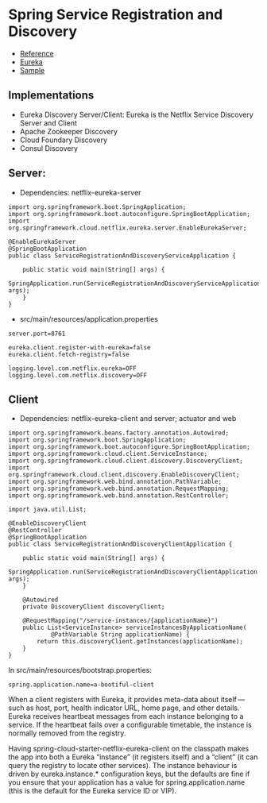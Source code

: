 # Spring Service Registration and Discovery 
- [Reference]()
- [Eureka](https://cloud.spring.io/spring-cloud-netflix/multi/multi__service_discovery_eureka_clients.html)
- [Sample](https://spring.io/guides/gs/service-registration-and-discovery/)

## Implementations
- Eureka Discovery Server/Client: Eureka is the Netflix Service Discovery Server and Client
- Apache Zookeeper Discovery
- Cloud Foundary Discovery
- Consul Discovery

## Server:
- Dependencies: netflix-eureka-server
```
import org.springframework.boot.SpringApplication;
import org.springframework.boot.autoconfigure.SpringBootApplication;
import org.springframework.cloud.netflix.eureka.server.EnableEurekaServer;

@EnableEurekaServer
@SpringBootApplication
public class ServiceRegistrationAndDiscoveryServiceApplication {

	public static void main(String[] args) {
		SpringApplication.run(ServiceRegistrationAndDiscoveryServiceApplication.class, args);
	}
}
```
- src/main/resources/application.properties
```
server.port=8761

eureka.client.register-with-eureka=false
eureka.client.fetch-registry=false

logging.level.com.netflix.eureka=OFF
logging.level.com.netflix.discovery=OFF
```
## Client
- Dependencies: netflix-eureka-client and server; actuator and web
```
import org.springframework.beans.factory.annotation.Autowired;
import org.springframework.boot.SpringApplication;
import org.springframework.boot.autoconfigure.SpringBootApplication;
import org.springframework.cloud.client.ServiceInstance;
import org.springframework.cloud.client.discovery.DiscoveryClient;
import org.springframework.cloud.client.discovery.EnableDiscoveryClient;
import org.springframework.web.bind.annotation.PathVariable;
import org.springframework.web.bind.annotation.RequestMapping;
import org.springframework.web.bind.annotation.RestController;

import java.util.List;

@EnableDiscoveryClient
@RestController
@SpringBootApplication
public class ServiceRegistrationAndDiscoveryClientApplication {

	public static void main(String[] args) {
		SpringApplication.run(ServiceRegistrationAndDiscoveryClientApplication.class, args);
	}
  
	@Autowired
	private DiscoveryClient discoveryClient;

	@RequestMapping("/service-instances/{applicationName}")
	public List<ServiceInstance> serviceInstancesByApplicationName(
			@PathVariable String applicationName) {
		return this.discoveryClient.getInstances(applicationName);
	}
}
```
In src/main/resources/bootstrap.properties:
```
spring.application.name=a-bootiful-client
```
When a client registers with Eureka, it provides meta-data about itself — such as host, port, health indicator URL, home page, and other details. Eureka receives heartbeat messages from each instance belonging to a service. If the heartbeat fails over a configurable timetable, the instance is normally removed from the registry.

Having spring-cloud-starter-netflix-eureka-client on the classpath makes the app into both a Eureka “instance” (it registers itself) and a “client” (it can query the registry to locate other services). The instance behaviour is driven by eureka.instance.* configuration keys, but the defaults are fine if you ensure that your application has a value for spring.application.name (this is the default for the Eureka service ID or VIP).
